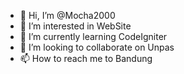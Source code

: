 - 👋 Hi, I’m @Mocha2000
- 👀 I’m interested in WebSite
- 🌱 I’m currently learning CodeIgniter
- 💞️ I’m looking to collaborate on Unpas
- 📫 How to reach me to Bandung

<!---
Mocha2000/Mocha2000 is a ✨ special ✨ repository because its `README.md` (this file) appears on your GitHub profile.
You can click the Preview link to take a look at your changes.
--->
